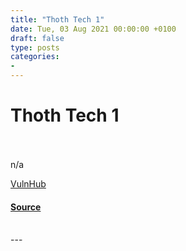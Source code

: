 ```yaml
---
title: "Thoth Tech 1"
date: Tue, 03 Aug 2021 00:00:00 +0100
draft: false
type: posts
categories: 
- 
---
```

# Thoth Tech 1

<br/>

<br/>
n/a

  
  
  
[VulnHub](https://www.vulnhub.com/)

#### [Source](https://www.vulnhub.com/entry/thoth-tech_1,734/)

<br/>
---
